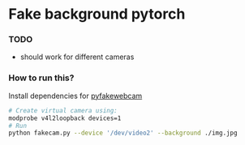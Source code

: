 # Fake background pytorch

### TODO
- should work for different cameras

### How to run this?

Install dependencies for [pyfakewebcam](https://github.com/jremmons/pyfakewebcam)

```bash
# Create virtual camera using:
modprobe v4l2loopback devices=1
# Run
python fakecam.py --device '/dev/video2' --background ./img.jpg
```
